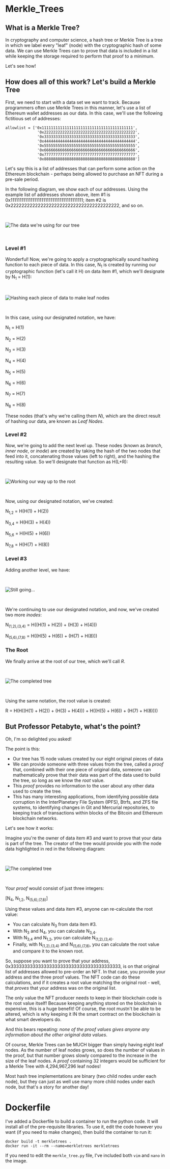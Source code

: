 # Merkle_Trees
## What is a Merkle Tree?

In cryptography and computer science, a hash tree or Merkle Tree is a tree in which we label every "leaf" (node) with the cryptographic hash of some data. We can use Merkle Trees can to prove that data is included in a list while keeping the storage required to perform that proof to a minimum.

Let's see how!

## How does all of this work? Let's build a Merkle Tree

First, we need to start with a data set we want to track. Because programmers often use Merkle Trees in this manner, let's use a list of Ethereum wallet addresses as our data. In this case, we'll use the following fictitious set of addresses:

```
allowlist = ['0x1111111111111111111111111111111111111111',
              '0x2222222222222222222222222222222222222222',
              '0x3333333333333333333333333333333333333333',
              '0x4444444444444444444444444444444444444444',
              '0x5555555555555555555555555555555555555555',
              '0x6666666666666666666666666666666666666666',
              '0x7777777777777777777777777777777777777777',
              '0x8888888888888888888888888888888888888888']
```

Let's say this is a list of addresses that can perform some action on the Ethereum blockchain - perhaps being allowed to purchase an NFT during a pre-sale period.

In the following diagram, we show each of our addresses. Using the example list of addresses shown above, item #1 is 0x1111111111111111111111111111111111111111; item #2 is 0x2222222222222222222222222222222222222222, and so on.

&nbsp;

![The data we're using for our tree](images/mt_1.png)

&nbsp;

### Level #1

Wonderful! Now, we're going to apply a cryptographically sound hashing function to each piece of data. In this case, N<sub>1</sub> is created by running our cryptographic function (let's call it H) on data item #1, which we'll designate by N<sub>1</sub> = H(1):

&nbsp;

![Hashing each piece of data to make _leaf nodes_](images/mt_2.png)

&nbsp;

In this case, using our designated notation, we have:

N<sub>1</sub> = H(1)

N<sub>2</sub> = H(2)

N<sub>3</sub> = H(3)

N<sub>4</sub> = H(4)

N<sub>5</sub> = H(5)

N<sub>6</sub> = H(6)

N<sub>7</sub> = H(7)

N<sub>8</sub> = H(8)

These nodes (that's why we're calling them _N_), which are the direct result of hashing our data, are known as _Leaf Nodes_.

### Level #2

Now, we're going to add the next level up. These nodes (known as _branch_, _inner node_, or _inode_) are created by taking the hash of the two nodes that feed into it, concatenating those values (left to right), and the hashing the resulting value. So we'll designate that function as H(L+R):

&nbsp;

![Working our way up to the root](images/mt_3.png)

&nbsp;

Now, using our designated notation, we've created:

N<sub>1,2</sub> = H(H(1) + H(2))

N<sub>3,4</sub> = H(H(3) + H(4))

N<sub>5,6</sub> = H(H(5) + H(6))

N<sub>7,8</sub> = H(H(7) + H(8))

### Level #3

Adding another level, we have:

&nbsp;

![Still going...](images/mt_4.png)

&nbsp;

We're continuing to use our designated notation, and now, we've created two more _inodes_:

N<sub>(1,2),(3,4)</sub> = H((H(1) + H(2)) + (H(3) + H(4)))

N<sub>(5,6),(7,8)</sub> = H((H(5) + H(6)) + (H(7) + H(8)))

### The Root

We finally arrive at the root of our tree, which we'll call _R_. 

&nbsp;

![The completed tree](images/mt_5.png)

&nbsp;

Using the same notation, the root value is created:

R = H(H((H(1) + H(2)) + (H(3) + H(4))) + H((H(5) + H(6)) + (H(7) + H(8))))

## But Professor Petabyte, what's the point?

Oh, I'm so delighted you asked!

The point is this:

* Our tree has 15 node values created by our eight original pieces of data
* We can provide someone with three values from the tree, called a _proof_ that, combined with their one piece of original data, someone can mathematically prove that their data was part of the data used to build the tree, so long as we know the _root_ value.
* This _proof_ provides no information to the user about any other data used to create the tree.
* This has many interesting applications, from identifying possible data corruption in the InterPlanetary File System (IPFS), Btrfs, and ZFS file systems, to identifying changes in Git and Mercurial repositories, to keeping track of transactions within blocks of the Bitcoin and Ethereum blockchain networks.

Let's see how it works:

Imagine you're the owner of data item #3 and want to prove that your data is part of the tree. The creator of the tree would provide you with the node data highlighted in red in the following diagram:

&nbsp;

![The completed tree](images/mt_6.png)

&nbsp;

Your _proof_ would consist of just three integers:

[N<sub>4</sub>, N<sub>1,2</sub>, N<sub>(5,6),(7,8)</sub>]

Using these values and data item #3, anyone can re-calculate the root value: 

* You can calculate N<sub>3</sub> from data item #3.
* With N<sub>3</sub> and N<sub>4</sub>, you can calculate N<sub>3,4</sub>.
* With N<sub>3,4</sub> and N<sub>1,2</sub>, you can calculate N<sub>(1,2),(3,4)</sub>.
* Finally, with N<sub>(1,2),(3,4)</sub> and N<sub>(5,6),(7,8)</sub>, you can calculate the root value and compare it to the known root.

So, suppose you want to prove that your address, 0x3333333333333333333333333333333333333333, is on that original list of addresses allowed to pre-order an NFT. In that case, you provide your address and the three proof values. The NFT code can do these calculations, and if it creates a root value matching the original root - well, that *proves* that your address was on the original list.

The only value the NFT producer needs to keep in their blockchain code is the root value itself! Because keeping anything stored on the blockchain is expensive, this is a huge benefit! Of course, the root mustn't be able to be altered, which is why keeping it IN the smart contract on the blockchain is what smart developers do.

And this bears repeating: _none of the proof values gives anyone any information about the other original data values_.

Of course, Merkle Trees can be MUCH bigger than simply having eight leaf nodes. As the number of leaf nodes grows, so does the number of values in the proof, but that number grows slowly compared to the increase in the size of the leaf nodes. A _proof_ containing 32 integers would be sufficient for a Merkle Tree with 4,294,967,296 leaf nodes!

Most hash tree implementations are binary (two child nodes under each node), but they can just as well use many more child nodes under each node, but that's a story for another day!

# Dockerfile

I've added a Dockerfile to build a container to run the python code. It will install all of the pre-requisite libraries. To use it, edit the code however you want (if you need to make changes), then build the container to run it:

```
docker build -t merkletrees .
docker run -it --rm --name=merkletrees merkletrees
```

If you need to edit the `merkle_tree.py` file, I've included both `vim` and `nano` in the image.
